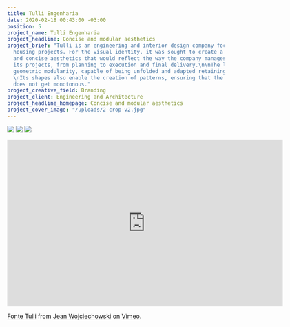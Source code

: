 ```yaml
---
title: Tulli Engenharia
date: 2020-02-18 00:43:00 -03:00
position: 5
project_name: Tulli Engenharia
project_headline: Concise and modular aesthetics
project_brief: "Tulli is an engineering and interior design company focused on high-end
  housing projects. For the visual identity, it was sought to create a firm, minimalist
  and concise aesthetics that would reflect the way the company manages and executes
  its projects, from planning to execution and final delivery.\n\nThe logo has precise
  geometric modularity, capable of being unfolded and adapted retaining recognizability.
  \nIts shapes also enable the creation of patterns, ensuring that the visual identity
  does not get monotonous."
project_creative_field: Branding
project_client: Engineering and Architecture
project_headline_homepage: Concise and modular aesthetics
project_cover_image: "/uploads/2-crop-v2.jpg"
---
```


![](/uploads/Massimo%20-%20Apresentac%CC%A7a%CC%83o%20Id.%20Visual%20Tulli%2017-04-195.jpg)
![](/uploads/Comp%201.gif)
![](/uploads/Massimo%20-%20Apresentac%CC%A7a%CC%83o%20Id.%20Visual%20Tulli%2017-04-1917.jpg)
<iframe src="https://player.vimeo.com/video/353786782" width="640" height="386" frameborder="0" allow="autoplay; fullscreen" allowfullscreen></iframe>
<p><a href="https://vimeo.com/353786782">Fonte Tulli</a> from <a href="https://vimeo.com/user10249525">Jean Wojciechowski</a> on <a href="https://vimeo.com">Vimeo</a>.</p>